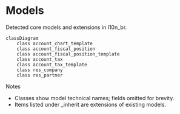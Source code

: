# Models

Detected core models and extensions in l10n_br.

```mermaid
classDiagram
    class account_chart_template
    class account_fiscal_position
    class account_fiscal_position_template
    class account_tax
    class account_tax_template
    class res_company
    class res_partner
```

Notes
- Classes show model technical names; fields omitted for brevity.
- Items listed under _inherit are extensions of existing models.
